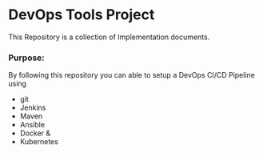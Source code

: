 # DevOps Tools Project



This Repository is a collection of Implementation documents. 

### Purpose:
By following this repository you can able to setup a DevOps CI/CD Pipeline using
- git
- Jenkins
- Maven
- Ansible
- Docker &
- Kubernetes

